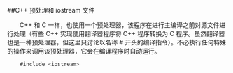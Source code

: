 ##C++ 预处理和 iostream 文件

&emsp;&emsp;C++ 和 C 一样，也使用一个预处理器，该程序在进行主编译之前对源文件进行处理（有些 C++ 实现使用翻译器程序将 C++ 程序转换为 C 程序。虽然翻译器也是一种预处理器，但这里只讨论以名称 # 开头的编译指令）。不必执行任何特殊的操作来调用该预处理器，它会在编译程序时自动运行。

```javascript
    #include <iostream>
```

